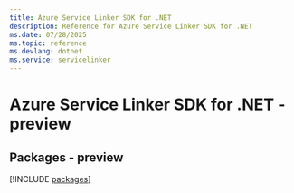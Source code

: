 ```yaml
---
title: Azure Service Linker SDK for .NET
description: Reference for Azure Service Linker SDK for .NET
ms.date: 07/28/2025
ms.topic: reference
ms.devlang: dotnet
ms.service: servicelinker
---
```

# Azure Service Linker SDK for .NET - preview
## Packages - preview
[!INCLUDE [packages](service-linker-index.md)]